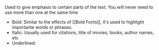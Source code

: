 Used to give emphasis to certain parts of the text. You will never need to use more than one at the same time
- Bold: Similar to the effects of [[Bold Fonts]], it's used to highlight importante words or phrases.
- Italic: Usually used for citations, title of movies, books, author names, etc
- Underlined: 